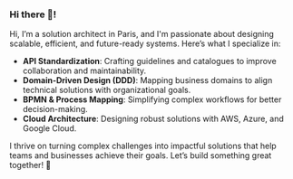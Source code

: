 ### Hi there 👋!

Hi, I’m a solution architect in Paris, and I'm passionate about designing scalable, efficient, and future-ready systems. Here’s what I specialize in:

* **API Standardization**: Crafting guidelines and catalogues to improve collaboration and maintainability.
* **Domain-Driven Design (DDD)**: Mapping business domains to align technical solutions with organizational goals.
* **BPMN & Process Mapping**: Simplifying complex workflows for better decision-making.
* **Cloud Architecture**: Designing robust solutions with AWS, Azure, and Google Cloud.

I thrive on turning complex challenges into impactful solutions that help teams and businesses achieve their goals. Let’s build something great together! 🚀
